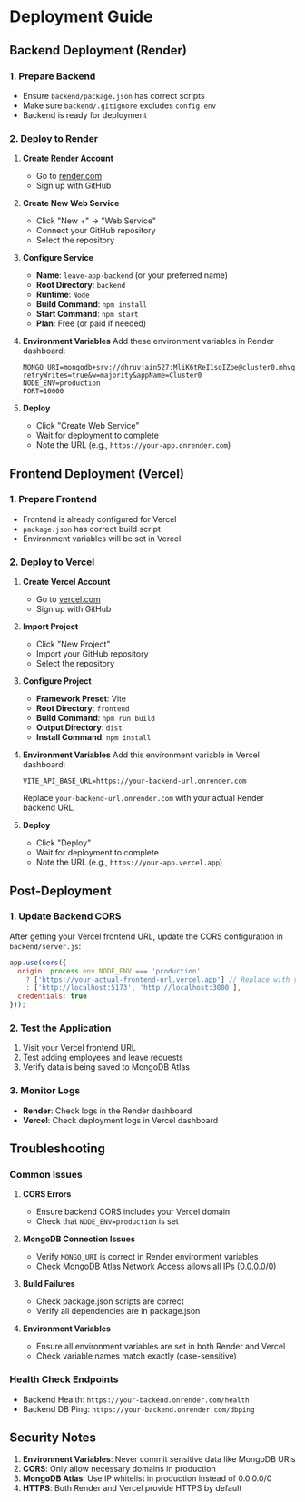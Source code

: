 # Deployment Guide

## Backend Deployment (Render)

### 1. Prepare Backend
- Ensure `backend/package.json` has correct scripts
- Make sure `backend/.gitignore` excludes `config.env`
- Backend is ready for deployment

### 2. Deploy to Render

1. **Create Render Account**
   - Go to [render.com](https://render.com)
   - Sign up with GitHub

2. **Create New Web Service**
   - Click "New +" → "Web Service"
   - Connect your GitHub repository
   - Select the repository

3. **Configure Service**
   - **Name**: `leave-app-backend` (or your preferred name)
   - **Root Directory**: `backend`
   - **Runtime**: `Node`
   - **Build Command**: `npm install`
   - **Start Command**: `npm start`
   - **Plan**: Free (or paid if needed)

4. **Environment Variables**
   Add these environment variables in Render dashboard:
   ```
   MONGO_URI=mongodb+srv://dhruvjain527:MliK6tReI1soIZpe@cluster0.mhvg6hg.mongodb.net/?retryWrites=true&w=majority&appName=Cluster0
   NODE_ENV=production
   PORT=10000
   ```

5. **Deploy**
   - Click "Create Web Service"
   - Wait for deployment to complete
   - Note the URL (e.g., `https://your-app.onrender.com`)

## Frontend Deployment (Vercel)

### 1. Prepare Frontend
- Frontend is already configured for Vercel
- `package.json` has correct build script
- Environment variables will be set in Vercel

### 2. Deploy to Vercel

1. **Create Vercel Account**
   - Go to [vercel.com](https://vercel.com)
   - Sign up with GitHub

2. **Import Project**
   - Click "New Project"
   - Import your GitHub repository
   - Select the repository

3. **Configure Project**
   - **Framework Preset**: Vite
   - **Root Directory**: `frontend`
   - **Build Command**: `npm run build`
   - **Output Directory**: `dist`
   - **Install Command**: `npm install`

4. **Environment Variables**
   Add this environment variable in Vercel dashboard:
   ```
   VITE_API_BASE_URL=https://your-backend-url.onrender.com
   ```
   Replace `your-backend-url.onrender.com` with your actual Render backend URL.

5. **Deploy**
   - Click "Deploy"
   - Wait for deployment to complete
   - Note the URL (e.g., `https://your-app.vercel.app`)

## Post-Deployment

### 1. Update Backend CORS
After getting your Vercel frontend URL, update the CORS configuration in `backend/server.js`:

```javascript
app.use(cors({
  origin: process.env.NODE_ENV === 'production' 
    ? ['https://your-actual-frontend-url.vercel.app'] // Replace with your actual Vercel URL
    : ['http://localhost:5173', 'http://localhost:3000'],
  credentials: true
}));
```

### 2. Test the Application
1. Visit your Vercel frontend URL
2. Test adding employees and leave requests
3. Verify data is being saved to MongoDB Atlas

### 3. Monitor Logs
- **Render**: Check logs in the Render dashboard
- **Vercel**: Check deployment logs in Vercel dashboard

## Troubleshooting

### Common Issues

1. **CORS Errors**
   - Ensure backend CORS includes your Vercel domain
   - Check that `NODE_ENV=production` is set

2. **MongoDB Connection Issues**
   - Verify `MONGO_URI` is correct in Render environment variables
   - Check MongoDB Atlas Network Access allows all IPs (0.0.0.0/0)

3. **Build Failures**
   - Check package.json scripts are correct
   - Verify all dependencies are in package.json

4. **Environment Variables**
   - Ensure all environment variables are set in both Render and Vercel
   - Check variable names match exactly (case-sensitive)

### Health Check Endpoints
- Backend Health: `https://your-backend.onrender.com/health`
- Backend DB Ping: `https://your-backend.onrender.com/dbping`

## Security Notes

1. **Environment Variables**: Never commit sensitive data like MongoDB URIs
2. **CORS**: Only allow necessary domains in production
3. **MongoDB Atlas**: Use IP whitelist in production instead of 0.0.0.0/0
4. **HTTPS**: Both Render and Vercel provide HTTPS by default
